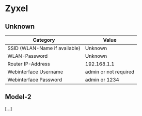 # Zyxel

## Unknown

Category | Value
----------------|--------------
SSID (WLAN-Name if available) | Unknown
WLAN-Password | Unknown
Router IP-Address | 192.168.1.1
Webinterface Username | admin or not required
Webinterface Password | admin or 1234

## Model-2

[...]